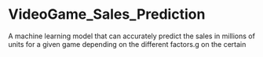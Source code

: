 # VideoGame_Sales_Prediction
A machine learning model that can accurately predict the sales in millions of units for a given game depending on the different factors.g on the certain 
